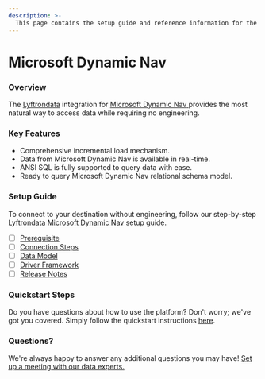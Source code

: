 ```yaml
---
description: >-
  This page contains the setup guide and reference information for the Microsoft Dynamic Nav source connector.
---
```


# Microsoft Dynamic Nav

### Overview

The [Lyftrondata](https://www.lyftrondata.com/) integration for [Microsoft Dynamic Nav](https://www.lyftrondata.com/integration/microsoft-dynamic-nav/)[ ](https://www.lyftrondata.com/integration/microsoft-dynamic-nav/)provides the most natural way to access data while requiring no engineering.

### Key Features

* Comprehensive incremental load mechanism.
* Data from Microsoft Dynamic Nav is available in real-time.&#x20;
* ANSI SQL is fully supported to query data with ease.
* Ready to query Microsoft Dynamic Nav relational schema model.

### Setup Guide

To connect to your destination without engineering, follow our step-by-step [Lyftrondata](https://www.lyftrondata.com/)  [Microsoft Dynamic Nav](https://www.lyftrondata.com/integration/microsoft-dynamic-nav/) setup guide.

* [ ] [Prerequisite](../../finance-analytics/microsoft-dynamic-nav/prerequisite.md)
* [ ] [Connection Steps](../../finance-analytics/microsoft-dynamic-nav/connection-steps.md)
* [ ] [Data Model](../../finance-analytics/microsoft-dynamic-nav/data-model/)
* [ ] [Driver Framework](../../finance-analytics/microsoft-dynamic-nav/driver-framework/)
* [ ] [Release Notes](../../finance-analytics/microsoft-dynamic-nav/release-notes.md)

### Quickstart Steps

Do you have questions about how to use the platform? Don't worry; we've got you covered. Simply follow the quickstart instructions [here](../../../quickstart-steps.md).

### Questions? <a href="#questions" id="questions"></a>

We're always happy to answer any additional questions you may have! [Set up a meeting with our data experts.](https://www.lyftrondata.com/book-a-meeting/)

